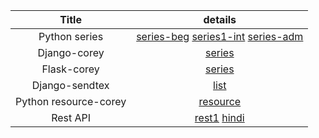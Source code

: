
Title |  details |
| :---:   | :-: |
|Python series| [series-beg](https://www.youtube.com/playlist?list=PL1A2CSdiySGJd0LJRRSwQZbPZaDP0q67j) [series1-int](youtube.com/playlist?list=PL1A2CSdiySGLPTXm0cTxlGYbReGqTcGRA)  [series-adm](https://www.youtube.com/playlist?list=PL1A2CSdiySGIPxpSlgzsZiWDavYTAx61d) |
|Django-corey | [series](https://www.youtube.com/playlist?list=PL-osiE80TeTtoQCKZ03TU5fNfx2UY6U4p)  |
|Flask-corey | [series](https://www.youtube.com/playlist?list=PL-osiE80TeTs4UjLw5MM6OjgkjFeUxCYH) |
|Django-sendtex | [list](https://www.youtube.com/playlist?list=PLQVvvaa0QuDe9nqlirjacLkBYdgc2inh3) |
|Python resource-corey |[resource](https://www.youtube.com/playlist?list=PL-osiE80TeTt2d9bfVyTiXJA-UTHn6WwU)
Rest API | [rest1](https://www.youtube.com/playlist?list=PLYf4Vz9V1ESrOFEQICqPQ1DGDhD1DaIws) [hindi](https://www.youtube.com/watch?v=9fB6fPNq6sc&list=PLbGui_ZYuhijTKyrlu-0g5GcP9nUp_HlN&index=10&ab_channel=GeekyShowsGeekyShowsVerified)
